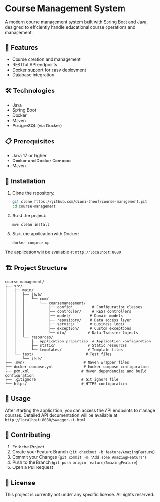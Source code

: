 # Course Management System

A modern course management system built with Spring Boot and Java, designed to efficiently handle educational course operations and management.

## 🚀 Features

- Course creation and management
- RESTful API endpoints
- Docker support for easy deployment
- Database integration

## 🛠️ Technologies

- Java
- Spring Boot
- Docker
- Maven
- PostgreSQL (via Docker)

## 📋 Prerequisites

- Java 17 or higher
- Docker and Docker Compose
- Maven

## 🔧 Installation

1. Clone the repository:
   ```bash
   git clone https://github.com/dioni-theof/course-management.git
   cd course-management
   ```

2. Build the project:
   ```bash
   mvn clean install
   ```

3. Start the application with Docker:
   ```bash
   docker-compose up
   ```

The application will be available at `http://localhost:8080`

## 🏗️ Project Structure

```
course-management/
├── src/
│   ├── main/
│   │   ├── java/
│   │   │   └── com/
│   │   │       └── coursemanagement/
│   │   │           ├── config/         # Configuration classes
│   │   │           ├── controller/     # REST controllers
│   │   │           ├── model/         # Domain models
│   │   │           ├── repository/    # Data access layer
│   │   │           ├── service/       # Business logic
│   │   │           ├── exception/     # Custom exceptions
│   │   │           └── dto/          # Data Transfer Objects
│   │   └── resources/
│   │       ├── application.properties  # Application configuration
│   │       ├── static/               # Static resources
│   │       └── templates/            # Template files
│   └── test/                        # Test files
│       └── java/
├── .mvn/                           # Maven wrapper files
├── docker-compose.yml              # Docker compose configuration
├── pom.xml                        # Maven dependencies and build configuration
├── .gitignore                     # Git ignore file
└── https/                         # HTTPS configuration
```

## 🚀 Usage

After starting the application, you can access the API endpoints to manage courses. Detailed API documentation will be available at `http://localhost:8080/swagger-ui.html`

## 🤝 Contributing

1. Fork the Project
2. Create your Feature Branch (`git checkout -b feature/AmazingFeature`)
3. Commit your Changes (`git commit -m 'Add some AmazingFeature'`)
4. Push to the Branch (`git push origin feature/AmazingFeature`)
5. Open a Pull Request

## 📝 License

This project is currently not under any specific license. All rights reserved.